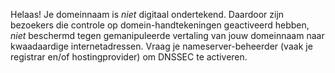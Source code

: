 Helaas! Je domeinnaam is *niet* digitaal ondertekend. Daardoor zijn bezoekers die controle op domein-handtekeningen geactiveerd hebben, *niet* beschermd tegen gemanipuleerde vertaling van jouw domeinnaam naar kwaadaardige internetadressen. Vraag je nameserver-beheerder (vaak je registrar en/of hostingprovider) om DNSSEC te activeren.
